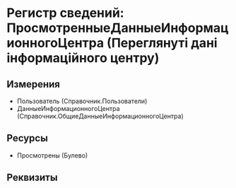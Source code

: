 ﻿# Регистр сведений: ПросмотренныеДанныеИнформационногоЦентра (Переглянуті дані інформаційного центру)

## Измерения

- Пользователь (Справочник.Пользователи)
- ДанныеИнформационногоЦентра (Справочник.ОбщиеДанныеИнформационногоЦентра)

## Ресурсы

- Просмотрены (Булево)

## Реквизиты


